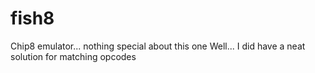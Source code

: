 # fish8
Chip8 emulator... nothing special about this one
Well... I did have a neat solution for matching opcodes
